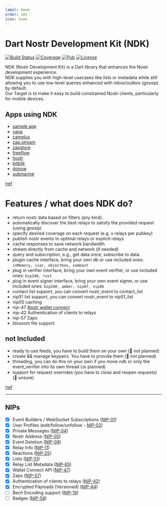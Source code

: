 ```yaml
---
label: Home
order: 101
icon: home
---
```


# Dart Nostr Development Kit (NDK)

[![Build Status](https://github.com/relaystr/ndk/actions/workflows/tests.yaml/badge.svg?branch=master)](https://github.com/relaystr/ndk/actions?query=workflow%3A"tests"+branch%3Amaster) [![Coverage](https://img.shields.io/codecov/c/github/relaystr/ndk?color=green)](https://codecov.io/github/relaystr/ndk) [![Pub](https://img.shields.io/pub/v/ndk.svg)](https://pub.dev/packages/ndk) [![License](https://img.shields.io/github/license/relaystr/ndk.svg)](LICENSE.txt)

NDK (Nostr Development Kit) is a Dart library that enhances the Nostr development experience.\
NDK supplies you with high-level usecases like lists or metadata while still allowing you to use low-level queries enhanced with inbox/outbox (gossip) by default.\
Our Target is to make it easy to build constrained Nostr clients, particularly for mobile devices.

## Apps using NDK

- [sample app](https://github.com/relaystr/ndk/releases)
- [yana](https://github.com/frnandu/yana)
- [camelus](https://github.com/leo-lox/camelus)
- [zap.stream](https://github.com/nostrlabs-io/zap-stream-flutter)
- [zapstore](https://github.com/zapstore/zapstore)
- [freeflow](https://github.com/nostrlabs-io/freeflow)
- [hostr](https://github.com/sudonym-btc/hostr)
- [bitblik](https://github.com/bitblik)
- [donow](https://github.com/nogringo/donow)
- [submarine](https://github.com/nogringo/submarine)

[!ref](/guides/getting-started.md)

# Features / what does NDK do?

- return nostr data based on filters (any kind).
- automatically discover the best relays to satisfy the provided request (using gossip)
- specify desired coverage on each request (e.g. x relays per pubkey)
- publish nostr events to optimal relays or explicit relays
- cache responses to save network bandwidth
- stream directly from cache and network (if needed)
- query and subscription, e.g., get data once; subscribe to data.
- plugin cache interface, bring your own db or use included ones: `inMemory, isar, objectbox, sembast`
- plug in verifier interface, bring your own event verifier, or use included ones: `bip340, rust`
- plug in event signer interface, bring your own event signer, or use included ones: `bip340, amber, nip07, nip46`
- contact list support, you can convert nostr_event to contact_list
- nip51 list support, you can convert nostr_event to nip51_list
- nip05 caching
- nip-47 [Nostr wallet connect](https://github.com/relaystr/ndk/blob/master/packages/ndk/lib/domain_layer/usecases/nwc/README.md)
- nip-42 Authentication of clients to relays
- nip-57 Zaps
- blossom file support

## not Included

- ready to use feeds, you have to build them on your own (🚫 not planned)
- create && manage keypairs. You have to provide them (🚫 not planned)
- threading, you can do this on your own if you move ndk or only the event_verifier into its own thread (🔜 planned)
- support for request overrides (you have to close and reopen requests) (🤔 unsure)

[!ref](/library-development/CONTRIBUTING.md)

---

## NIPs

- [x] Event Builders / WebSocket Subscriptions ([NIP-01](https://github.com/nostr-protocol/nips/blob/master/01.md))
- [x] User Profiles (edit/follow/unfollow - [NIP-02](https://github.com/nostr-protocol/nips/blob/master/02.md))
- [x] Private Messages ([NIP-04](https://github.com/nostr-protocol/nips/blob/master/04.md))
- [x] Nostr Address ([NIP-05](https://github.com/nostr-protocol/nips/blob/master/05.md))
- [x] Event Deletion ([NIP-09](https://github.com/nostr-protocol/nips/blob/master/09.md))
- [x] Relay Info ([NIP-11](https://github.com/nostr-protocol/nips/blob/master/11.md))
- [x] Reactions ([NIP-25](https://github.com/nostr-protocol/nips/blob/master/25.md))
- [x] Lists ([NIP-51](https://github.com/nostr-protocol/nips/blob/master/51.md))
- [x] Relay List Metadata ([NIP-65](https://github.com/nostr-protocol/nips/blob/master/65.md))
- [x] Wallet Connect API ([NIP-47](https://github.com/nostr-protocol/nips/blob/master/47.md))
- [x] Zaps ([NIP-57](https://github.com/nostr-protocol/nips/blob/master/57.md))
- [x] Authentication of clients to relays ([NIP-42](https://github.com/nostr-protocol/nips/blob/master/42.md))
- [x] Encrypted Payloads (Versioned) ([NIP-44](https://github.com/nostr-protocol/nips/blob/master/44.md))
- [ ] Bech Encoding support ([NIP-19](https://github.com/nostr-protocol/nips/blob/master/19.md))
- [ ] Badges ([NIP-58](https://github.com/nostr-protocol/nips/blob/master/58.md))
